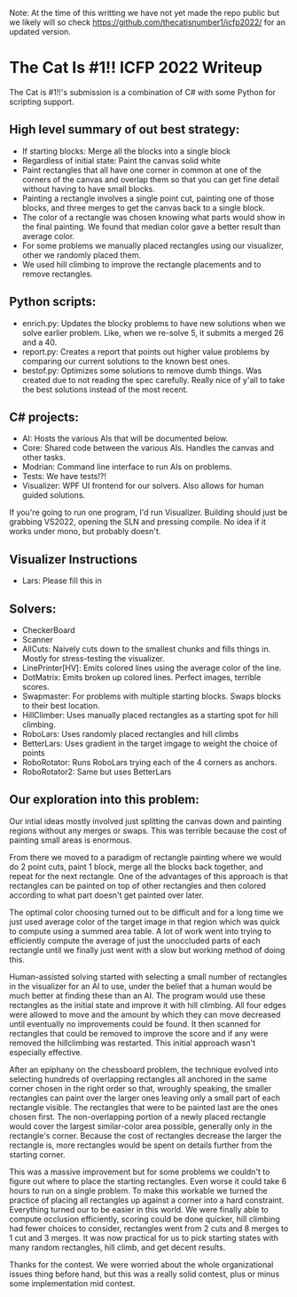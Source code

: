 Note: At the time of this writting we have not yet made the repo public but we likely will so check https://github.com/thecatisnumber1/icfp2022/ for an updated version.

# The Cat Is #1!! ICFP 2022 Writeup

The Cat is #1!!'s submission is a combination of C# with some Python for scripting support.

## High level summary of out best strategy:
* If starting blocks: Merge all the blocks into a single block
* Regardless of initial state: Paint the canvas solid white
* Paint rectangles that all have one corner in common at one of the corners of the canvas and overlap them so that you can get fine detail without having to have small blocks.
* Painting a rectangle involves a single point cut, painting one of those blocks, and three merges to get the canvas back to a single block.
* The color of a rectangle was chosen knowing what parts would show in the final painting. We found that median color gave a better result than average color.
* For some problems we manually placed rectangles using our visualizer, other we randomly placed them.
* We used hill climbing to improve the rectangle placements and to remove rectangles.

## Python scripts:
* enrich.py: Updates the blocky problems to have new solutions when we solve earlier problem. Like, when we re-solve 5, it submits a merged 26 and a 40.
* report.py: Creates a report that points out higher value problems by comparing our current solutions to the known best ones.
* bestof.py: Optimizes some solutions to remove dumb things. Was created due to not reading the spec carefully. Really nice of y'all to take the best solutions instead of the most recent.

## C# projects:
* AI: Hosts the various AIs that will be documented below.
* Core: Shared code between the various AIs. Handles the canvas and other tasks.
* Modrian: Command line interface to run AIs on problems.
* Tests: We have tests!?!
* Visualizer: WPF UI frontend for our solvers. Also allows for human guided solutions.

If you're going to run one program, I'd run Visualizer. Building should just
be grabbing VS2022, opening the SLN and pressing compile. No idea if it works
under mono, but probably doesn't.

## Visualizer Instructions
* Lars: Please fill this in

## Solvers:
* CheckerBoard
* Scanner
* AllCuts: Naively cuts down to the smallest chunks and fills things in. Mostly for stress-testing the visualizer.
* LinePrinter[HV]: Emits colored lines using the average color of the line.
* DotMatrix: Emits broken up colored lines. Perfect images, terrible scores.
* Swapmaster: For problems with multiple starting blocks. Swaps blocks to their best location.
* HillClimber: Uses manually placed rectangles as a starting spot for hill climbing.
* RoboLars: Uses randomly placed rectangles and hill climbs
* BetterLars: Uses gradient in the target imgage to weight the choice of points
* RoboRotator: Runs RoboLars trying each of the 4 corners as anchors.
* RoboRotator2: Same but uses BetterLars


## Our exploration into this problem:
Our intial ideas mostly involved just splitting the canvas down and painting regions without any merges or swaps. This was terrible because the cost of painting small areas is enormous.

From there we moved to a paradigm of rectangle painting where we would do 2 point cuts, paint 1 block, merge all the blocks back together, and repeat for the next rectangle. One of the advantages of this approach is that rectangles can be painted on top of other rectangles and then colored according to what part doesn't get painted over later.

The optimal color choosing turned out to be difficult and for a long time we just used average color of the target image in that region which was quick to compute using a summed area table. A lot of work went into trying to efficiently compute the average of just the unoccluded parts of each rectangle until we finally just went with a slow but working method of doing this.

Human-assisted solving started with selecting a small number of rectangles in the visualizer for an AI to use, under the belief that a human would be much better at finding these than an AI. The program would use these rectangles as the initial state and improve it with hill climbing. All four edges were allowed to move and the amount by which they can move decreased until eventually no improvements could be found. It then scanned for rectangles that could be removed to improve the score and if any were removed the hillclimbing was restarted. This initial approach wasn't especially effective.

After an epiphany on the chessboard problem, the technique evolved into selecting hundreds of overlapping rectangles all anchored in the same corner chosen in the right order so that, wroughly speaking, the smaller rectangles can paint over the larger ones leaving only a small part of each rectangle visible. The rectangles that were to be painted last are the ones chosen first. The non-overlapping portion of a newly placed rectangle would cover the largest similar-color area possible, generally only in the rectangle's corner. Because the cost of rectangles decrease the larger the rectangle is, more rectangles would be spent on details further from the starting corner.

This was a massive improvement but for some problems we couldn't to figure out where to place the starting rectangles. Even worse it could take 6 hours to run on a single problem. To make this workable we turned the practice of placing all rectangles up against a corner into a hard constraint. Everything turned our to be easier in this world. We were finally able to compute occlusion efficiently, scoring could be done quicker, hill climbing had fewer choices to consider, rectangles went from 2 cuts and 8 merges to 1 cut and 3 merges. It was now practical for us to pick starting states with many random rectangles, hill climb, and get decent results.

Thanks for the contest. We were worried about the whole organizational issues
thing before hand, but this was a really solid contest, plus or minus some
implementation mid contest.
